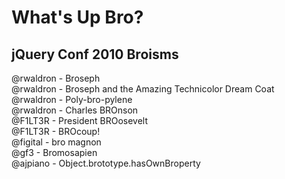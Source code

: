 What's Up Bro?
==============

jQuery Conf 2010 Broisms
------------------------

@rwaldron 	- Broseph<br>
@rwaldron 	- Broseph and the Amazing Technicolor Dream Coat<br>
@rwaldron 	- Poly-bro-pylene<br>
@rwaldron 	- Charles BROnson<br>
@F1LT3R 	- President BROosevelt<br>
@F1LT3R 	- BROcoup!<br>
@figital	- bro magnon<br>
@gf3  - Bromosapien<br>
@ajpiano  - Object.brototype.hasOwnBroperty<br>

